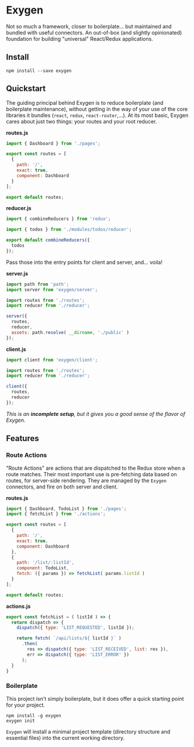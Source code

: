 # Exygen
Not so much a framework, closer to boilerplate... but maintained and bundled with useful connectors. An out-of-box (and slightly opinionated) foundation for building "universal" React/Redux applications.

## Install

```shell
npm install --save exygen
```

## Quickstart
The guiding principal behind Exygen is to reduce boilerplate (and boilerplate maintenance), without getting in the way of your use of the core libraries it bundles (`react`, `redux`, `react-router`,...). At its most basic, Exygen cares about just two things: your routes and your root reducer.

**routes.js**
```js
import { Dashboard } from './pages';

export const routes = [
  {
    path: '/',
    exact: true,
    component: Dashboard
  }
];

export default routes;

```

**reducer.js**
```js
import { combineReducers } from 'redux';

import { todos } from './modules/todos/reducer';

export default combineReducers({
  todos
});

```

Pass those into the entry points for client and server, and... voila!

**server.js**
```js
import path from 'path';
import server from 'exygen/server';

import routes from './routes';
import reducer from './reducer';

server({
  routes,
  reducer,
  assets: path.resolve( __dirname, './public' )
});
```

**client.js**
```js
import client from 'exygen/client';

import routes from './routes';
import reducer from './reducer';

client({
  routes,
  reducer
});

```

_This is an **incomplete setup**, but it gives you a good sense of the flavor of Exygen._

## Features

### Route Actions

"Route Actions" are actions that are dispatched to the Redux store when a route matches. Their most important use is pre-fetching data based on routes, for server-side rendering. They are managed by the `Exygen` connectors, and fire on both server and client.

**routes.js**
```js
import { Dashboard, TodoList } from './pages';
import { fetchList } from './actions';

export const routes = [
  {
    path: '/',
    exact: true,
    component: Dashboard
  },
  {
    path: '/list/:listId',
    component: TodoList,
    fetch: ({ params }) => fetchList( params.listId )
  }
];

export default routes;

```

**actions.js**
```js
export const fetchList = ( listId ) => {
  return dispatch => {
    dispatch({ type: 'LIST_REQUESTED', listId });

    return fetch( `/api/lists/${ listId }` )
      .then(
        res => dispatch({ type: 'LIST_RECEIVED', list: res }),
        err => dispatch({ type: 'LIST_ERROR' })
      );
  }
}
```

### Boilerplate

This project isn't simply boilerplate, but it does offer a quick starting point for your project.

```shell
npm install -g exygen
exygen init
```

`Exygen` will install a minimal project template (directory structure and essential files) into the current working directory.
